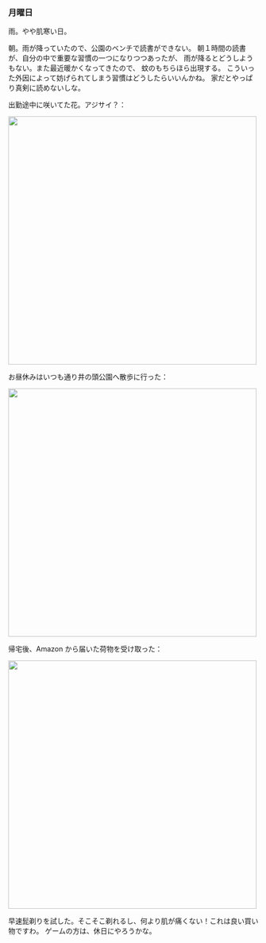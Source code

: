 ### 月曜日

雨。やや肌寒い日。

朝。雨が降っていたので、公園のベンチで読書ができない。
朝１時間の読書が、自分の中で重要な習慣の一つになりつつあったが、
雨が降るとどうしようもない。また最近暖かくなってきたので、
蚊のもちらほら出現する。
こういった外因によって妨げられてしまう習慣はどうしたらいいんかね。
家だとやっぱり真剣に読めないしな。

出勤途中に咲いてた花。アジサイ？：

<img src="https://i.imgur.com/FJzsWR6.jpg" width="500">

お昼休みはいつも通り井の頭公園へ散歩に行った：

<img src="https://i.imgur.com/MFw7g17.jpg" width="500">

帰宅後、Amazon から届いた荷物を受け取った：

<img src="https://i.imgur.com/5fybhND.jpg" width="500">

早速髭剃りを試した。そこそこ剃れるし、何より肌が痛くない！これは良い買い物ですわ。
ゲームの方は、休日にやろうかな。